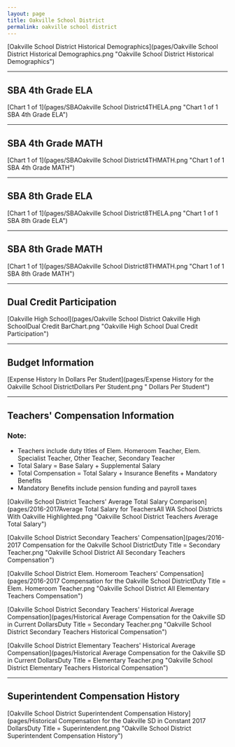 ```yaml
---
layout: page
title: Oakville School District
permalink: oakville school district
---
```



[Oakville School District Historical Demographics](pages/Oakville School District Historical Demographics.png "Oakville School District Historical Demographics")

___

## SBA 4th Grade ELA

[Chart 1 of 1](pages/SBAOakville School District4THELA.png "Chart 1 of 1 SBA 4th Grade ELA")


___

## SBA 4th Grade MATH

[Chart 1 of 1](pages/SBAOakville School District4THMATH.png "Chart 1 of 1 SBA 4th Grade MATH")


___

## SBA 8th Grade ELA

[Chart 1 of 1](pages/SBAOakville School District8THELA.png "Chart 1 of 1 SBA 8th Grade ELA")


___

## SBA 8th Grade MATH

[Chart 1 of 1](pages/SBAOakville School District8THMATH.png "Chart 1 of 1 SBA 8th Grade MATH")


___

## Dual Credit Participation

[Oakville High School](pages/Oakville School District Oakville High SchoolDual Credit BarChart.png "Oakville High School Dual Credit Participation")


___

## Budget Information

[Expense History In Dollars Per Student](pages/Expense History for the Oakville School DistrictDollars Per Student.png " Dollars Per Student")


___

## Teachers' Compensation Information
### Note:
- Teachers include duty titles of Elem. Homeroom Teacher, Elem. Specialist Teacher, Other Teacher, Secondary Teacher
- Total Salary = Base Salary + Supplemental Salary
- Total Compensation = Total Salary + Insurance Benefits + Mandatory Benefits
- Mandatory Benefits include pension funding and payroll taxes

[Oakville School District Teachers' Average Total Salary Comparison](pages/2016-2017Average Total Salary for TeachersAll WA School Districts With Oakville Highlighted.png "Oakville School District Teachers Average Total Salary")

[Oakville School District Secondary Teachers' Compensation](pages/2016-2017 Compensation for the Oakville School DistrictDuty Title = Secondary Teacher.png "Oakville School District All Secondary Teachers Compensation")

[Oakville School District Elem. Homeroom Teachers' Compensation](pages/2016-2017 Compensation for the Oakville School DistrictDuty Title = Elem. Homeroom Teacher.png "Oakville School District All Elementary Teachers Compensation")

[Oakville School District Secondary Teachers' Historical Average Compensation](pages/Historical Average Compensation for the Oakville SD in Current DollarsDuty Title = Secondary Teacher.png "Oakville School District Secondary Teachers Historical Compensation")

[Oakville School District Elementary Teachers' Historical Average Compensation](pages/Historical Average Compensation for the Oakville SD in Current DollarsDuty Title = Elementary Teacher.png "Oakville School District Elementary Teachers Historical Compensation")


___

## Superintendent Compensation History

[Oakville School District Superintendent Compensation History](pages/Historical Compensation for the Oakville SD in Constant 2017 DollarsDuty Title = Superintendent.png "Oakville School District Superintendent Compensation History")

